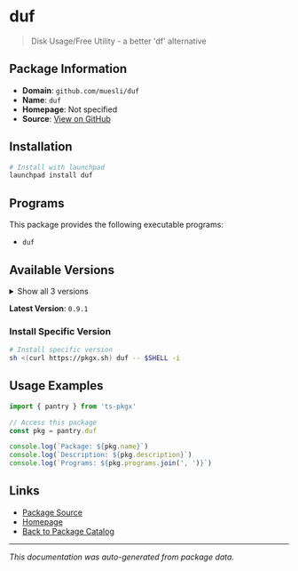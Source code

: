 # duf

> Disk Usage/Free Utility - a better 'df' alternative

## Package Information

- **Domain**: `github.com/muesli/duf`
- **Name**: `duf`
- **Homepage**: Not specified
- **Source**: [View on GitHub](https://github.com/pkgxdev/pantry/tree/main/projects/github.com/muesli/duf/package.yml)

## Installation

```bash
# Install with launchpad
launchpad install duf
```

## Programs

This package provides the following executable programs:

- `duf`

## Available Versions

<details>
<summary>Show all 3 versions</summary>

- `0.9.1`, `0.9.0`, `0.8.1`

</details>

**Latest Version**: `0.9.1`

### Install Specific Version

```bash
# Install specific version
sh <(curl https://pkgx.sh) duf -- $SHELL -i
```

## Usage Examples

```typescript
import { pantry } from 'ts-pkgx'

// Access this package
const pkg = pantry.duf

console.log(`Package: ${pkg.name}`)
console.log(`Description: ${pkg.description}`)
console.log(`Programs: ${pkg.programs.join(', ')}`)
```

## Links

- [Package Source](https://github.com/pkgxdev/pantry/tree/main/projects/github.com/muesli/duf/package.yml)
- [Homepage](#)
- [Back to Package Catalog](../../../package-catalog.md)

---

*This documentation was auto-generated from package data.*
